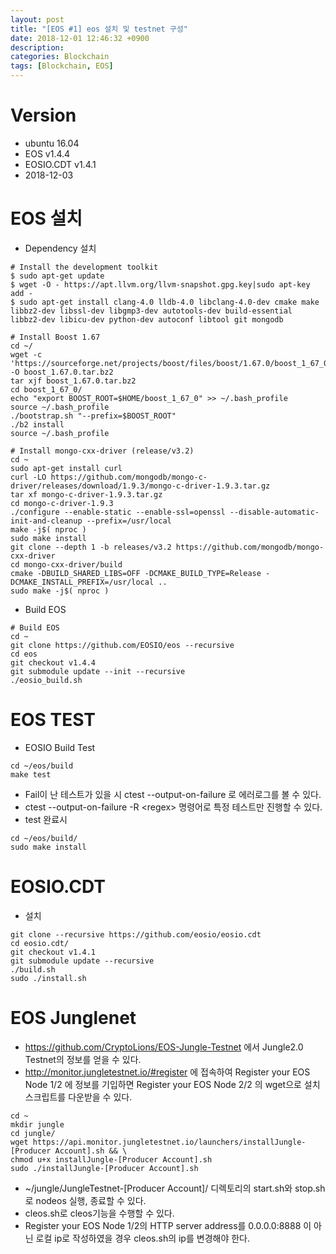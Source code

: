 ```yaml
---
layout: post
title: "[EOS #1] eos 설치 및 testnet 구성"
date: 2018-12-01 12:46:32 +0900
description:
categories: Blockchain
tags: [Blockchain, EOS]
---
```


# Version

- ubuntu 16.04
- EOS v1.4.4
- EOSIO.CDT v1.4.1
- 2018-12-03

# EOS 설치

- Dependency 설치

```
# Install the development toolkit
$ sudo apt-get update
$ wget -O - https://apt.llvm.org/llvm-snapshot.gpg.key|sudo apt-key add -
$ sudo apt-get install clang-4.0 lldb-4.0 libclang-4.0-dev cmake make libbz2-dev libssl-dev libgmp3-dev autotools-dev build-essential libbz2-dev libicu-dev python-dev autoconf libtool git mongodb

# Install Boost 1.67
cd ~/
wget -c 'https://sourceforge.net/projects/boost/files/boost/1.67.0/boost_1_67_0.tar.bz2/download' -O boost_1.67.0.tar.bz2
tar xjf boost_1.67.0.tar.bz2
cd boost_1_67_0/
echo "export BOOST_ROOT=$HOME/boost_1_67_0" >> ~/.bash_profile
source ~/.bash_profile
./bootstrap.sh "--prefix=$BOOST_ROOT"
./b2 install
source ~/.bash_profile

# Install mongo-cxx-driver (release/v3.2)
cd ~
sudo apt-get install curl
curl -LO https://github.com/mongodb/mongo-c-driver/releases/download/1.9.3/mongo-c-driver-1.9.3.tar.gz
tar xf mongo-c-driver-1.9.3.tar.gz
cd mongo-c-driver-1.9.3
./configure --enable-static --enable-ssl=openssl --disable-automatic-init-and-cleanup --prefix=/usr/local
make -j$( nproc )
sudo make install
git clone --depth 1 -b releases/v3.2 https://github.com/mongodb/mongo-cxx-driver
cd mongo-cxx-driver/build
cmake -DBUILD_SHARED_LIBS=OFF -DCMAKE_BUILD_TYPE=Release -DCMAKE_INSTALL_PREFIX=/usr/local ..
sudo make -j$( nproc )
```

- Build EOS

```
# Build EOS
cd ~
git clone https://github.com/EOSIO/eos --recursive
cd eos
git checkout v1.4.4
git submodule update --init --recursive
./eosio_build.sh
```

# EOS TEST

- EOSIO Build Test

```
cd ~/eos/build
make test
```

- Fail이 난 테스트가 있을 시 ctest --output-on-failure 로 에러로그를 볼 수 있다.
- ctest --output-on-failure -R \<regex\> 명령어로 특정 테스트만 진행할 수 있다.
- test 완료시

```
cd ~/eos/build/
sudo make install
```

# EOSIO.CDT

- 설치

```
git clone --recursive https://github.com/eosio/eosio.cdt
cd eosio.cdt/
git checkout v1.4.1
git submodule update --recursive
./build.sh
sudo ./install.sh
```

# EOS Junglenet

- https://github.com/CryptoLions/EOS-Jungle-Testnet 에서 Jungle2.0 Testnet의 정보를 얻을 수 있다.
- http://monitor.jungletestnet.io/#register 에 접속하여 Register your EOS Node 1/2 에 정보를 기입하면 Register your EOS Node 2/2 의 wget으로 설치 스크립트를 다운받을 수 있다.

```
cd ~
mkdir jungle
cd jungle/
wget https://api.monitor.jungletestnet.io/launchers/installJungle-[Producer Account].sh && \
chmod u+x installJungle-[Producer Account].sh
sudo ./installJungle-[Producer Account].sh
```

- ~/jungle/JungleTestnet-[Producer Account]/ 디렉토리의 start.sh와 stop.sh로 nodeos 실행, 종료할 수 있다.
- cleos.sh로 cleos기능을 수행할 수 있다.
- Register your EOS Node 1/2의 HTTP server address를 0.0.0.0:8888 이 아닌 로컬 ip로 작성하였을 경우 cleos.sh의 ip를 변경해야 한다.
